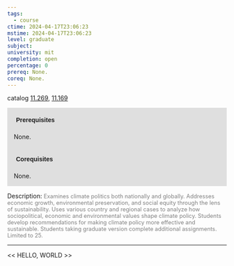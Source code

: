 ```yaml
---
tags:
  - course
ctime: 2024-04-17T23:06:23
mstime: 2024-04-17T23:06:23
level: graduate
subject: 
university: mit
completion: open
percentage: 0
prereq: None.
coreq: None.
---
```


catalog [11.269](http://student.mit.edu/catalog/m11b.html#11.269), [11.169](http://student.mit.edu/catalog/m11a.html#11.169)

<span style="display: block; padding: 15px; background-color: rgb(100, 100, 100, 0.2);"><font id="m_prereq516_0" style="display: block; font-family: Arial, sans-serif; font-weight: bold; padding: 5px">Prerequisites</font><br><span id="prereq516_0">None.</span></span>
<span style="display: block; padding: 15px; background-color: rgb(100, 100, 100, 0.2);"><font id="m_coreq516_0" style="display: block; font-family: Arial, sans-serif; font-weight: bold; padding: 5px">Corequisites</font><br><span id="coreq516_0">None.</span></span>

<font style="">Description:</font>
<font style="color: grey; font-size: 0.8rem;">Examines climate politics both nationally and globally. Addresses economic growth, environmental preservation, and social equity through the lens of sustainability. Uses various country and regional cases to analyze how sociopolitical, economic and environmental values shape climate policy. Students develop recommendations for making climate policy more effective and sustainable. Students taking graduate version complete additional assignments. Limited to 25.</font>



---

<< HELLO, WORLD >>
